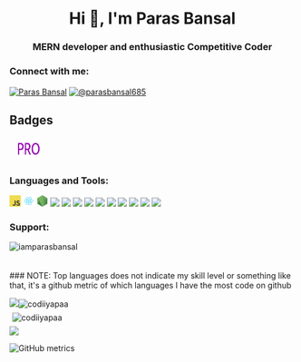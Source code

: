 <h1 align="center">Hi 👋, I'm Paras Bansal</h1>
<h3 align="center">MERN developer and enthusiastic Competitive Coder</h3>


<h3 align="left">Connect with me:</h3>
<p align="left">
<a href="https://linkedin.com/in/codiiyapaa" target="blank"><img align="center" src="https://cdn.jsdelivr.net/npm/simple-icons@3.0.1/icons/linkedin.svg" alt="Paras Bansal" height="30" width="40" /></a>
<a href="https://medium.com/@parasbansal685" target="blank"><img align="center" src="https://cdn.jsdelivr.net/npm/simple-icons@3.0.1/icons/medium.svg" alt="@parasbansal685" height="30" width="40" /></a>
</p>

## Badges
</a> <a href='https://github.com/pricing'><img src='https://raw.githubusercontent.com/acervenky/animated-github-badges/master/assets/pro.gif' width='40' height='40'></a> 

<h3 align="left">Languages and Tools:</h3>
<code><img height="20" src="https://raw.githubusercontent.com/github/explore/80688e429a7d4ef2fca1e82350fe8e3517d3494d/topics/javascript/javascript.png"></code>
<code><img height="20" src="https://raw.githubusercontent.com/github/explore/80688e429a7d4ef2fca1e82350fe8e3517d3494d/topics/react/react.png"></code>
<code><img height="20" src="https://raw.githubusercontent.com/github/explore/80688e429a7d4ef2fca1e82350fe8e3517d3494d/topics/nodejs/nodejs.png"></code> 
<code><img height="20" src="https://cdn.app.compendium.com/uploads/user/e7c690e8-6ff9-102a-ac6d-e4aebca50425/f4a5b21d-66fa-4885-92bf-c4e81c06d916/Image/e5eee315a17de0d7f56117077eb71fa9/mongo.png"></code> 
<code><img height="20" src="https://cdn3.iconfinder.com/data/icons/logos-and-brands-adobe/512/267_Python-512.png"></code> 
<code><img height="20" src="https://cdn.iconscout.com/icon/free/png-512/c-programming-569564.png"></code> 
<code><img height="20" src="https://user-images.githubusercontent.com/42747200/46140125-da084900-c26d-11e8-8ea7-c45ae6306309.png"></code> 
<code><img height="20" src="https://e7.pngegg.com/pngimages/840/443/png-clipart-html-5-logo-web-development-html-css3-canvas-element-web-design-w3c-html5-logo-miscellaneous-text-thumbnail.png"></code> 
<code><img height="20" src="https://img.icons8.com/color/452/firebase.png"></code> 
<code><img height="20" src="https://mccarter.gallerycdn.vsassets.io/extensions/mccarter/start-git-bash/1.2.1/1499505567572/Microsoft.VisualStudio.Services.Icons.Default"></code>
<code><img height="20" src="https://cdn.iconscout.com/icon/free/png-256/heroku-225989.png"></code>
<code><img height="20" src="https://cdn.icon-icons.com/icons2/2107/PNG/512/file_type_vscode_icon_130084.png"></code>
<code><img height="20" src="https://mpng.subpng.com/20180604/xox/kisspng-web-development-express-js-javascript-software-fra-frame-work-5b15153ce5bb85.615845371528108348941.jpg"></code> 
<br>
<h3 align="left">Support:</h3>
<p><a href="https://www.buymeacoffee.com/iamparasbansal"> <img align="left" src="https://cdn.buymeacoffee.com/buttons/v2/default-yellow.png" height="50" width="210" alt="iamparasbansal" /></a></p><br><br>
<br>
### NOTE: Top languages does not indicate my skill level or something like that, it's a github metric of which languages I have the most code on github
<br>
<p>
<img align="left" src='https://github-readme-stats.vercel.app/api?username=codiiyapaa&show_icons=true&theme=radical&count_private=true'/>
</p>
<img align="center" src="https://github-readme-streak-stats.herokuapp.com/?user=codiiyapaa&count_private=true&theme=radical" alt="codiiyapaa" />
<div style="flex: 33.33%; padding: 5px;"><img align="center" src="https://github-readme-stats.vercel.app/api/wakatime?username=codiiyapaa&count_private=true&theme=radical" alt="codiiyapaa" /></div>
</div>
<img align="center" src="https://github-readme-stats.anuraghazra1.vercel.app/api/top-langs/?username=codiiyapaa&layout=compact&theme=radical&count_private=true" />



![GitHub metrics](https://metrics.lecoq.io/codiiyapaa)


